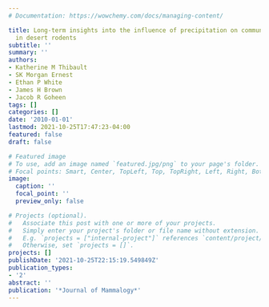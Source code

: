 ```yaml
---
# Documentation: https://wowchemy.com/docs/managing-content/

title: Long-term insights into the influence of precipitation on community dynamics
  in desert rodents
subtitle: ''
summary: ''
authors:
- Katherine M Thibault
- SK Morgan Ernest
- Ethan P White
- James H Brown
- Jacob R Goheen
tags: []
categories: []
date: '2010-01-01'
lastmod: 2021-10-25T17:47:23-04:00
featured: false
draft: false

# Featured image
# To use, add an image named `featured.jpg/png` to your page's folder.
# Focal points: Smart, Center, TopLeft, Top, TopRight, Left, Right, BottomLeft, Bottom, BottomRight.
image:
  caption: ''
  focal_point: ''
  preview_only: false

# Projects (optional).
#   Associate this post with one or more of your projects.
#   Simply enter your project's folder or file name without extension.
#   E.g. `projects = ["internal-project"]` references `content/project/deep-learning/index.md`.
#   Otherwise, set `projects = []`.
projects: []
publishDate: '2021-10-25T22:15:19.549849Z'
publication_types:
- '2'
abstract: ''
publication: '*Journal of Mammalogy*'
---
```

